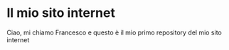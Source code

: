 # Il mio sito internet 
Ciao, mi chiamo Francesco e questo è il mio primo repository del mio sito internet
